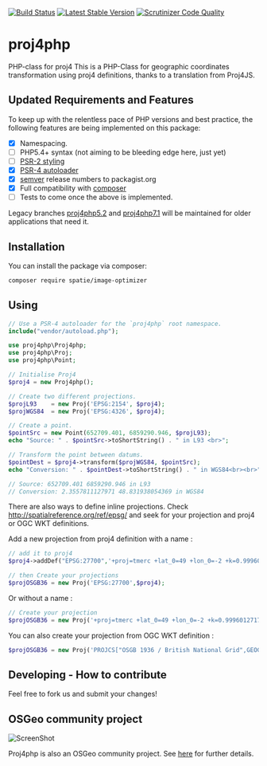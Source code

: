 [![Build Status](https://img.shields.io/travis/proj4php/proj4php/master.svg)](https://travis-ci.org/proj4php/proj4php)
[![Latest Stable Version](https://img.shields.io/packagist/dt/proj4php/proj4php.svg)](https://packagist.org/packages/proj4php/proj4php)
[![Scrutinizer Code Quality](https://scrutinizer-ci.com/g/proj4php/proj4php/badges/quality-score.png?b=master)](https://scrutinizer-ci.com/g/proj4php/proj4php/?branch=master)

# proj4php
PHP-class for proj4
This is a PHP-Class for geographic coordinates transformation using proj4 definitions,
thanks to a translation from Proj4JS. 

## Updated Requirements and Features

To keep up with the relentless pace of PHP versions and best practice, the following
features are being implemented on this package:

* [x] Namespacing.
* [ ] PHP5.4+ syntax (not aiming to be bleeding edge here, just yet)
* [ ] [PSR-2 styling](http://www.php-fig.org/psr/psr-2/)
* [x] [PSR-4 autoloader](http://www.php-fig.org/psr/psr-4/)
* [x] [semver](http://semver.org/) release numbers to packagist.org
* [x] Full compatibility with [composer](https://getcomposer.org/)
* [ ] Tests to come once the above is implemented.

Legacy branches [proj4php5.2](https://github.com/proj4php/proj4php/tree/proj4php5.2) and [proj4php7.1](https://github.com/proj4php/proj4php/tree/proj4php7.1) will be
maintained for older applications that need it.

## Installation

You can install the package via composer:

```bash
composer require spatie/image-optimizer
```

## Using

```php
// Use a PSR-4 autoloader for the `proj4php` root namespace.
include("vendor/autoload.php");

use proj4php\Proj4php;
use proj4php\Proj;
use proj4php\Point;

// Initialise Proj4
$proj4 = new Proj4php();

// Create two different projections.
$projL93    = new Proj('EPSG:2154', $proj4);
$projWGS84  = new Proj('EPSG:4326', $proj4);

// Create a point.
$pointSrc = new Point(652709.401, 6859290.946, $projL93);
echo "Source: " . $pointSrc->toShortString() . " in L93 <br>";

// Transform the point between datums.
$pointDest = $proj4->transform($projWGS84, $pointSrc);
echo "Conversion: " . $pointDest->toShortString() . " in WGS84<br><br>";

// Source: 652709.401 6859290.946 in L93
// Conversion: 2.3557811127971 48.831938054369 in WGS84
```

There are also ways to define inline projections.
Check http://spatialreference.org/ref/epsg/ and seek for your projection and proj4 or OGC WKT definitions.

Add a new projection from proj4 definition with a name :
```php
// add it to proj4
$proj4->addDef("EPSG:27700",'+proj=tmerc +lat_0=49 +lon_0=-2 +k=0.9996012717 +x_0=400000 +y_0=-100000 +ellps=airy +datum=OSGB36 +units=m +no_defs');

// then Create your projections
$projOSGB36 = new Proj('EPSG:27700',$proj4);
```

Or without a name :
```php
// Create your projection
$projOSGB36 = new Proj('+proj=tmerc +lat_0=49 +lon_0=-2 +k=0.9996012717 +x_0=400000 +y_0=-100000 +ellps=airy +datum=OSGB36 +units=m +no_defs',$proj4);
```

You can also create your projection from OGC WKT definition :
```php
$projOSGB36 = new Proj('PROJCS["OSGB 1936 / British National Grid",GEOGCS["OSGB 1936",DATUM["OSGB_1936",SPHEROID["Airy 1830",6377563.396,299.3249646,AUTHORITY["EPSG","7001"]],AUTHORITY["EPSG","6277"]],PRIMEM["Greenwich",0,AUTHORITY["EPSG","8901"]],UNIT["degree",0.01745329251994328,AUTHORITY["EPSG","9122"]],AUTHORITY["EPSG","4277"]],UNIT["metre",1,AUTHORITY["EPSG","9001"]],PROJECTION["Transverse_Mercator"],PARAMETER["latitude_of_origin",49],PARAMETER["central_meridian",-2],PARAMETER["scale_factor",0.9996012717],PARAMETER["false_easting",400000],PARAMETER["false_northing",-100000],AUTHORITY["EPSG","27700"],AXIS["Easting",EAST],AXIS["Northing",NORTH]]',$proj4);
```

## Developing - How to contribute

Feel free to fork us and submit your changes!

## OSGeo community project

![ScreenShot](https://wiki.osgeo.org/images/8/80/OSGeo_community.png)

Proj4php is also an OSGeo community project. See [here](https://wiki.osgeo.org/wiki/OSGeo_Community_Projects) for further details.
